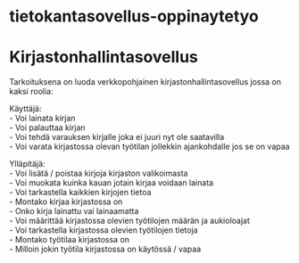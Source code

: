 # tietokantasovellus-oppinaytetyo  
# Kirjastonhallintasovellus  

Tarkoituksena on luoda verkkopohjainen kirjastonhallintasovellus jossa on kaksi roolia:  

Käyttäjä:    
    - Voi lainata kirjan  
    - Voi palauttaa kirjan  
    - Voi tehdä varauksen kirjalle joka ei juuri nyt ole saatavilla  
    - Voi varata kirjastossa olevan työtilan jollekkin ajankohdalle jos se on vapaa  

Ylläpitäjä:  
    - Voi lisätä / poistaa kirjoja kirjaston valikoimasta  
    - Voi muokata kuinka kauan jotain kirjaa voidaan lainata  
    - Voi tarkastella kaikkien kirjojen tietoa  
        - Montako kirjaa kirjastossa on  
        - Onko kirja lainattu vai lainaamatta  
    - Voi määrittää kirjastossa olevien työtilojen määrän ja aukioloajat  
    - Voi tarkastella kirjastossa olevien työtilojen tietoja  
        - Montako työtilaa kirjastossa on  
        - Milloin jokin työtila kirjastossa on käytössä / vapaa  


